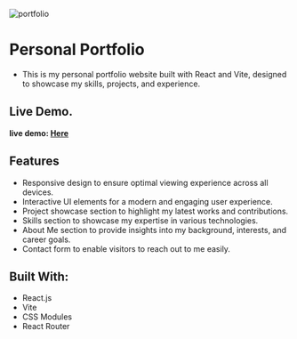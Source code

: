 ![portfolio]()

#  Personal Portfolio

- This is my personal portfolio website built with React and Vite, designed to showcase my skills, projects, and experience.

## Live Demo.

**live demo: [Here](https://hudamabkhoot.netlify.app)**

## Features

- Responsive design to ensure optimal viewing experience across all devices.
- Interactive UI elements for a modern and engaging user experience.
- Project showcase section to highlight my latest works and contributions.
- Skills section to showcase my expertise in various technologies.
- About Me section to provide insights into my background, interests, and career goals.
- Contact form to enable visitors to reach out to me easily.

## Built With:

- React.js
- Vite
- CSS Modules
- React Router
